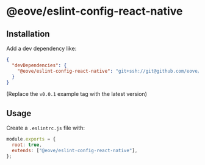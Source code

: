 # @eove/eslint-config-react-native

## Installation

Add a dev dependency like:

```json
{
  "devDependencies": {
    "@eove/eslint-config-react-native": "git+ssh://git@github.com/eove/eslint-config-react-native.git#v0.0.3"
  }
}
```

(Replace the `v0.0.1` example tag with the latest version)

## Usage

Create a `.eslintrc.js` file with:

```js
module.exports = {
  root: true,
  extends: ["@eove/eslint-config-react-native"],
};
```
